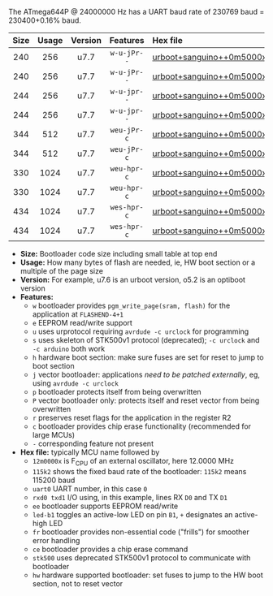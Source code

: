 The ATmega644P @ 24000000 Hz has a UART baud rate of 230769 baud = 230400+0.16% baud.

|Size|Usage|Version|Features|Hex file|
|:-:|:-:|:-:|:-:|:--|
|240|256|u7.7|`w-u-jPr--`|[urboot+sanguino++0m5000x++++4k8_uart0_rxd0_txd1_led+b0.hex](https://raw.githubusercontent.com/stefanrueger/urboot.hex/main/boards/sanguino/external_oscillator/fcpu++0m5000_Hz/br++++4k8_bps/urboot+sanguino++0m5000x++++4k8_uart0_rxd0_txd1_led+b0.hex)|
|240|256|u7.7|`w-u-jPr--`|[urboot+sanguino++0m5000x++++4k8_uart1_rxd2_txd3_led+b0.hex](https://raw.githubusercontent.com/stefanrueger/urboot.hex/main/boards/sanguino/external_oscillator/fcpu++0m5000_Hz/br++++4k8_bps/urboot+sanguino++0m5000x++++4k8_uart1_rxd2_txd3_led+b0.hex)|
|244|256|u7.7|`w-u-jpr--`|[urboot+sanguino++0m5000x++++4k8_uart0_rxd0_txd1_led+b0_fr.hex](https://raw.githubusercontent.com/stefanrueger/urboot.hex/main/boards/sanguino/external_oscillator/fcpu++0m5000_Hz/br++++4k8_bps/urboot+sanguino++0m5000x++++4k8_uart0_rxd0_txd1_led+b0_fr.hex)|
|244|256|u7.7|`w-u-jpr--`|[urboot+sanguino++0m5000x++++4k8_uart1_rxd2_txd3_led+b0_fr.hex](https://raw.githubusercontent.com/stefanrueger/urboot.hex/main/boards/sanguino/external_oscillator/fcpu++0m5000_Hz/br++++4k8_bps/urboot+sanguino++0m5000x++++4k8_uart1_rxd2_txd3_led+b0_fr.hex)|
|344|512|u7.7|`weu-jPr-c`|[urboot+sanguino++0m5000x++++4k8_uart0_rxd0_txd1_ee_led+b0_fr_ce.hex](https://raw.githubusercontent.com/stefanrueger/urboot.hex/main/boards/sanguino/external_oscillator/fcpu++0m5000_Hz/br++++4k8_bps/urboot+sanguino++0m5000x++++4k8_uart0_rxd0_txd1_ee_led+b0_fr_ce.hex)|
|344|512|u7.7|`weu-jPr-c`|[urboot+sanguino++0m5000x++++4k8_uart1_rxd2_txd3_ee_led+b0_fr_ce.hex](https://raw.githubusercontent.com/stefanrueger/urboot.hex/main/boards/sanguino/external_oscillator/fcpu++0m5000_Hz/br++++4k8_bps/urboot+sanguino++0m5000x++++4k8_uart1_rxd2_txd3_ee_led+b0_fr_ce.hex)|
|330|1024|u7.7|`weu-hpr-c`|[urboot+sanguino++0m5000x++++4k8_uart0_rxd0_txd1_ee_led+b0_fr_ce_hw.hex](https://raw.githubusercontent.com/stefanrueger/urboot.hex/main/boards/sanguino/external_oscillator/fcpu++0m5000_Hz/br++++4k8_bps/urboot+sanguino++0m5000x++++4k8_uart0_rxd0_txd1_ee_led+b0_fr_ce_hw.hex)|
|330|1024|u7.7|`weu-hpr-c`|[urboot+sanguino++0m5000x++++4k8_uart1_rxd2_txd3_ee_led+b0_fr_ce_hw.hex](https://raw.githubusercontent.com/stefanrueger/urboot.hex/main/boards/sanguino/external_oscillator/fcpu++0m5000_Hz/br++++4k8_bps/urboot+sanguino++0m5000x++++4k8_uart1_rxd2_txd3_ee_led+b0_fr_ce_hw.hex)|
|434|1024|u7.7|`wes-hpr-c`|[urboot+sanguino++0m5000x++++4k8_uart0_rxd0_txd1_ee_led+b0_fr_ce_stk500_hw.hex](https://raw.githubusercontent.com/stefanrueger/urboot.hex/main/boards/sanguino/external_oscillator/fcpu++0m5000_Hz/br++++4k8_bps/urboot+sanguino++0m5000x++++4k8_uart0_rxd0_txd1_ee_led+b0_fr_ce_stk500_hw.hex)|
|434|1024|u7.7|`wes-hpr-c`|[urboot+sanguino++0m5000x++++4k8_uart1_rxd2_txd3_ee_led+b0_fr_ce_stk500_hw.hex](https://raw.githubusercontent.com/stefanrueger/urboot.hex/main/boards/sanguino/external_oscillator/fcpu++0m5000_Hz/br++++4k8_bps/urboot+sanguino++0m5000x++++4k8_uart1_rxd2_txd3_ee_led+b0_fr_ce_stk500_hw.hex)|

- **Size:** Bootloader code size including small table at top end
- **Usage:** How many bytes of flash are needed, ie, HW boot section or a multiple of the page size
- **Version:** For example, u7.6 is an urboot version, o5.2 is an optiboot version
- **Features:**
  + `w` bootloader provides `pgm_write_page(sram, flash)` for the application at `FLASHEND-4+1`
  + `e` EEPROM read/write support
  + `u` uses urprotocol requiring `avrdude -c urclock` for programming
  + `s` uses skeleton of STK500v1 protocol (deprecated); `-c urclock` and `-c arduino` both work
  + `h` hardware boot section: make sure fuses are set for reset to jump to boot section
  + `j` vector bootloader: applications *need to be patched externally*, eg, using `avrdude -c urclock`
  + `p` bootloader protects itself from being overwritten
  + `P` vector bootloader only: protects itself and reset vector from being overwritten
  + `r` preserves reset flags for the application in the register R2
  + `c` bootloader provides chip erase functionality (recommended for large MCUs)
  + `-` corresponding feature not present
- **Hex file:** typically MCU name followed by
  + `12m0000x` is F<sub>CPU</sub> of an external oscillator, here 12.0000 MHz
  + `115k2` shows the fixed baud rate of the bootloader: `115k2` means 115200 baud
  + `uart0` UART number, in this case `0`
  + `rxd0 txd1` I/O using, in this example, lines RX `D0` and TX `D1`
  + `ee` bootloader supports EEPROM read/write
  + `led-b1` toggles an active-low LED on pin `B1`, `+` designates an active-high LED
  + `fr` bootloader provides non-essential code ("frills") for smoother error handling
  + `ce` bootloader provides a chip erase command
  + `stk500` uses deprecated STK500v1 protocol to communicate with bootloader
  + `hw` hardware supported bootloader: set fuses to jump to the HW boot section, not to reset vector
